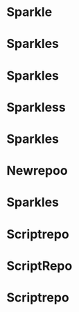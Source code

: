 # Sparkle
# Sparkles
# Sparkles
# Sparkless
# Sparkles
# Newrepoo
# Sparkles
# Scriptrepo
# ScriptRepo
# Scriptrepo
